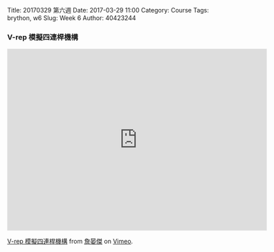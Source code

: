 Title: 20170329 第六週
Date: 2017-03-29 11:00
Category: Course
Tags: brython, w6
Slug: Week 6
Author: 40423244

<h3>V-rep 模擬四連桿機構</h3>

<iframe src="https://player.vimeo.com/video/214836299" width="600" height="420" frameborder="0" webkitallowfullscreen mozallowfullscreen allowfullscreen></iframe>

<p><a href="https://vimeo.com/214836299">V-rep 模擬四連桿機構</a> from <a href="https://vimeo.com/user61272200">詹晏傑</a> on <a href="https://vimeo.com">Vimeo</a>.</p>